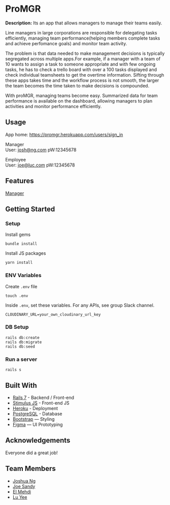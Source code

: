 # ProMGR

<b>Description:</b>
Its an app that allows managers to manage their teams easily. 

Line managers in large corporations are responsible for delegating tasks efficiently, managing team performance(helping members complete tasks and achieve perfomance goals) and monitor team activity.

The problem is that data needed to make management decisions is typically segregated across multiple apps.For example, if a manager with a team of 10 wants to assign a task to someone appropriate and with few ongoing tasks, he has to check a trello board with over a 100 tasks displayed and check individual teamsheets to get the overtime information. Sifting through these apps takes time and the workflow process is not smooth, the larger the team becomes the time taken to make decisions is compounded.

With proMGR, managing teams become easy. Summarized data for team performance is available on the dashboard, allowing managers to plan activities and monitor performance efficiently.

## Usage
App home: https://promgr.herokuapp.com/users/sign_in


Manager </br>
User: josh@ng.com
pW:12345678

Employee </br>
User: joe@luc.com
pW:12345678


## Features

<ins>Manager</ins>




## Getting Started
### Setup

Install gems
```
bundle install
```
Install JS packages
```
yarn install
```

### ENV Variables
Create `.env` file
```
touch .env
```
Inside `.env`, set these variables. For any APIs, see group Slack channel.
```
CLOUDINARY_URL=your_own_cloudinary_url_key
```

### DB Setup
```
rails db:create
rails db:migrate
rails db:seed
```

### Run a server
```
rails s
```

## Built With
- [Rails 7](https://guides.rubyonrails.org/) - Backend / Front-end
- [Stimulus JS](https://stimulus.hotwired.dev/) - Front-end JS
- [Heroku](https://heroku.com/) - Deployment
- [PostgreSQL](https://www.postgresql.org/) - Database
- [Bootstrap](https://getbootstrap.com/) — Styling
- [Figma](https://www.figma.com) — UI Prototyping

## Acknowledgements
Everyone did a great job!

## Team Members
- [Joshua Ng](https://github.com/joshnsw)
- [Joe Sandy](https://github.com/Luciensands)
- [El Mehdi](https://github.com/Mhiidooo)
- [Lu Yee](https://github.com/wongluyee)

